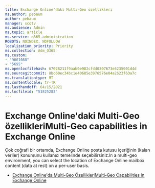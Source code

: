 ```yaml
---
title: Exchange Online'daki Multi-Geo özellikleri
ms.author: pebaum
author: pebaum
manager: scotv
ms.audience: Admin
ms.topic: article
ms.service: o365-administration
ROBOTS: NOINDEX, NOFOLLOW
localization_priority: Priority
ms.collection: Adm_O365
ms.custom:
- "9001088"
- "5695"
ms.openlocfilehash: 67028211f9aab0e982cfdd0307673e6235001d4d
ms.sourcegitcommit: 8bc60ec34bc1e40685e3976576e04a2623f63a7c
ms.translationtype: MT
ms.contentlocale: tr-TR
ms.lasthandoff: 04/15/2021
ms.locfileid: "51825283"
---
```

# <a name="multi-geo-capabilities-in-exchange-online"></a><span data-ttu-id="3a92f-102">Exchange Online'daki Multi-Geo özellikleri</span><span class="sxs-lookup"><span data-stu-id="3a92f-102">Multi-Geo capabilities in Exchange Online</span></span>

<span data-ttu-id="3a92f-103">Çok coğrafi bir ortamda, Exchange Online posta kutusu içeriğinin (kalan veriler) konumunu kullanıcı temelinde seçebilirsiniz.</span><span class="sxs-lookup"><span data-stu-id="3a92f-103">In a multi-geo environment, you can select the location of Exchange Online mailbox content (data at rest) on a per-user basis.</span></span>
- [<span data-ttu-id="3a92f-104">Exchange Online'da Multi-Geo Özellikleri</span><span class="sxs-lookup"><span data-stu-id="3a92f-104">Multi-Geo Capabilities in Exchange Online</span></span>](https://docs.microsoft.com/office365/enterprise/multi-geo-capabilities-in-exchange-online)
